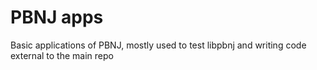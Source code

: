 # PBNJ apps

Basic applications of PBNJ, mostly used to test libpbnj and writing code
external to the main repo
